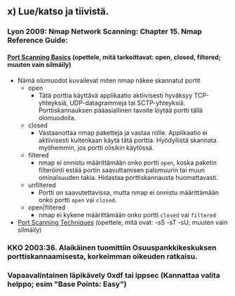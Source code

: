 ## x) Lue/katso ja tiivistä.

### Lyon 2009: Nmap Network Scanning: Chapter 15. Nmap Reference Guide:
#### [Port Scanning Basics](https://nmap.org/book/man-port-scanning-basics.html) (opettele, mitä tarkoittavat: open, closed, filtered; muuten vain silmäily)
  - Nämä olomuodot kuvailevat miten nmap näkee skannatut portit
    - open
      - Tätä porttia käyttävä applikaatio aktiivisesti hyväksyy TCP-yhteyksiä, UDP-datagrammeja tai SCTP-yhteyksiä. Porttiskannauksen pääasiallinen tavoite löytää portti tällä olomuodolla.
    - closed
      - Vastaanottaa nmap paketteja ja vastaa niille. Applikaatio ei aktiivisesti kuitenkaan käytä tätä porttia. Hyödyllistä skannata myöhemmin, jos portti olisikin käytössä.
    - filtered
      - nmap ei onnistu määrittämään onko portti `open`, koska paketin filteröinti estää portin saavuttamisen palomuurin tai muun ominaisuuden takia. Hidastaa porttiskannausta huomattavasti.
    - unfiltered
      - Portti on saavutettavissa, mutta nmap ei onnistu määrittämään onko portti `open` vai `closed`.
    - open|filtered
      - nmap ei kykene määrittämään onko portti `closed` vai `filtered`
- [Port Scanning Techniques](https://nmap.org/book/man-port-scanning-techniques.html) (opettele, mitä ovat: -sS -sT -sU; muuten vain silmäily)

### KKO 2003:36. Alaikäinen tuomittiin Osuuspankkikeskuksen porttiskannaamisesta, korkeimman oikeuden ratkaisu.

### Vapaavalintainen läpikävely 0xdf tai ippsec (Kannattaa valita helppo; esim "Base Points: Easy")
